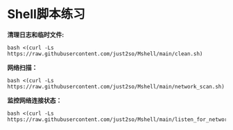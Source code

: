 # Shell脚本练习
**清理日志和临时文件:**            
```shell
bash <(curl -Ls https://raw.githubusercontent.com/just2so/Mshell/main/clean.sh)
```
**网络扫描：**
```shell
bash <(curl -Ls https://raw.githubusercontent.com/just2so/Mshell/main/network_scan.sh)
```
**监控网络连接状态：**
```shell
bash <(curl -Ls https://raw.githubusercontent.com/just2so/Mshell/main/listen_for_network_connection_status.sh)
```




